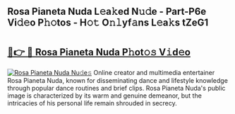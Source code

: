 ## Rosa Pianeta Nuda L𝚎a𝚔ed N𝚞𝚍e - Part-P6e Vi𝚍𝚎o P𝚑𝚘tos - H𝚘𝚝 O𝚗𝚕yf𝚊ns L𝚎a𝚔s tZeG1

# <h2><a href="http://kf1tljz.oniu.top/?m=Rosa+Pianeta+Nuda">🔗👉 🔴 Rosa Pianeta Nuda P𝚑ot𝚘𝚜 V𝚒d𝚎o</a></h2>

[![Rosa Pianeta Nuda Nu𝚍e𝚜](https://i.imgur.com/0qMVB7G.gif)](http://kf1tljz.oniu.top/?m=Rosa+Pianeta+Nuda)
Online creator and multimedia entertainer Rosa Pianeta Nuda, known for disseminating dance and lifestyle knowledge through popular dance routines and brief clips. Rosa Pianeta Nuda's public image is characterized by its warm and genuine demeanor, but the intricacies of his personal life remain shrouded in secrecy.  
